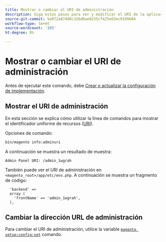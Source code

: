 ```yaml
---
title: Mostrar o cambiar el URI de administración
description: Siga estos pasos para ver y modificar el URI de la aplicación de administración de Adobe Commerce o Magento Open Source.
source-git-commit: 5e072a87480c326d6ae9235cf425e63ec9199684
workflow-type: tm+mt
source-wordcount: '103'
ht-degree: 0%

---
```



# Mostrar o cambiar el URI de administración

Antes de ejecutar este comando, debe [Crear o actualizar la configuración de implementación](deployment.md).

## Mostrar el URI de administración

En esta sección se explica cómo utilizar la línea de comandos para mostrar el identificador uniforme de recursos ([URI](https://www.w3.org/Protocols/rfc2616/rfc2616-sec3.html#sec3.2)).

Opciones de comando:

```bash
bin/magento info:adminuri
```

A continuación se muestra un resultado de muestra:

```terminal
Admin Panel URI: /admin_1wgrah
```

También puede ver el URI de administración en `<magento_root>/app/etc/env.php`. A continuación se muestra un fragmento de código:

```php?start_inline=1
  'backend' =>
  array (
    'frontName' => 'admin_1wgrah',
  ),
```

## Cambiar la dirección URL de administración

Para cambiar el URI de administración, utilice la variable [`magento setup:config:set`](deployment.md) comando.
